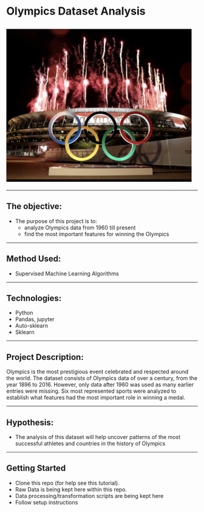 # Olympics Dataset Analysis

![alt text](https://github.com/zuzanadostalova/Olympics-dataset-analysis/blob/main/Screenshot%202022-05-09%20at%2015.07.08.png)
-------------------------------------------------------------------------------------------------------------------------------------------------------
-------------------------------------------------------------------------------------------------------------------------------------------------------
## The objective:

- The purpose of this project is to:
    - analyze Olympics data from 1960 till present
    - find the most important features for winning the Olympics

-------------------------------------------------------------------------------------------------------------------------------------------------------
## Method Used:

- Supervised Machine Learning Algorithms

-------------------------------------------------------------------------------------------------------------------------------------------------------
## Technologies:

- Python
- Pandas, jupyter
- Auto-sklearn
- Sklearn

-------------------------------------------------------------------------------------------------------------------------------------------------------
## Project Description:

Olympics is the most prestigious event celebrated and respected around the world. The dataset consists of Olympics data of over a century, from the year 1896 to 2016. However, only data after 1960 was used as many earlier entries were missing. Six most represented sports were analyzed to establish
what features had the most important role in winning a medal.

-------------------------------------------------------------------------------------------------------------------------------------------------------
## Hypothesis:

- The analysis of this dataset will help uncover patterns of the most successful athletes and countries in the history of Olympics 

-------------------------------------------------------------------------------------------------------------------------------------------------------
## Getting Started

- Clone this repo (for help see this tutorial).
- Raw Data is being kept here within this repo.
- Data processing/transformation scripts are being kept here
- Follow setup instructions
